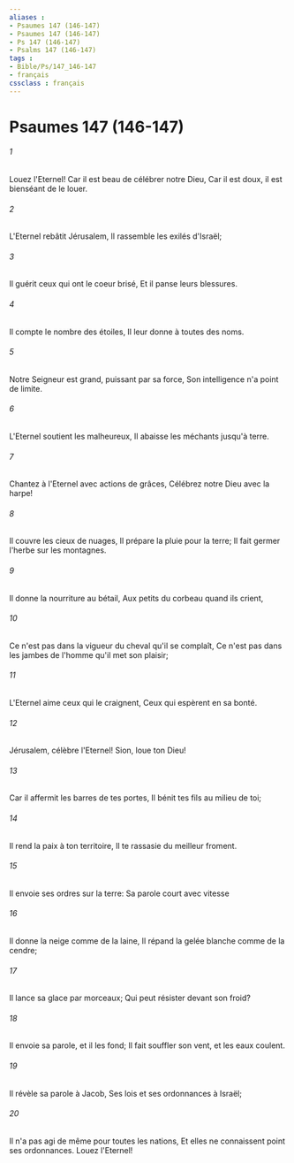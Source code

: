 ```yaml
---
aliases : 
- Psaumes 147 (146-147)
- Psaumes 147 (146-147)
- Ps 147 (146-147)
- Psalms 147 (146-147)
tags : 
- Bible/Ps/147_146-147
- français
cssclass : français
---
```


# Psaumes 147 (146-147)

###### 1
Louez l'Eternel! Car il est beau de célébrer notre Dieu, Car il est doux, il est bienséant de le louer.
###### 2
L'Eternel rebâtit Jérusalem, Il rassemble les exilés d'Israël;
###### 3
Il guérit ceux qui ont le coeur brisé, Et il panse leurs blessures.
###### 4
Il compte le nombre des étoiles, Il leur donne à toutes des noms.
###### 5
Notre Seigneur est grand, puissant par sa force, Son intelligence n'a point de limite.
###### 6
L'Eternel soutient les malheureux, Il abaisse les méchants jusqu'à terre.
###### 7
Chantez à l'Eternel avec actions de grâces, Célébrez notre Dieu avec la harpe!
###### 8
Il couvre les cieux de nuages, Il prépare la pluie pour la terre; Il fait germer l'herbe sur les montagnes.
###### 9
Il donne la nourriture au bétail, Aux petits du corbeau quand ils crient,
###### 10
Ce n'est pas dans la vigueur du cheval qu'il se complaît, Ce n'est pas dans les jambes de l'homme qu'il met son plaisir;
###### 11
L'Eternel aime ceux qui le craignent, Ceux qui espèrent en sa bonté.
###### 12
Jérusalem, célèbre l'Eternel! Sion, loue ton Dieu!
###### 13
Car il affermit les barres de tes portes, Il bénit tes fils au milieu de toi;
###### 14
Il rend la paix à ton territoire, Il te rassasie du meilleur froment.
###### 15
Il envoie ses ordres sur la terre: Sa parole court avec vitesse
###### 16
Il donne la neige comme de la laine, Il répand la gelée blanche comme de la cendre;
###### 17
Il lance sa glace par morceaux; Qui peut résister devant son froid?
###### 18
Il envoie sa parole, et il les fond; Il fait souffler son vent, et les eaux coulent.
###### 19
Il révèle sa parole à Jacob, Ses lois et ses ordonnances à Israël;
###### 20
Il n'a pas agi de même pour toutes les nations, Et elles ne connaissent point ses ordonnances. Louez l'Eternel!
